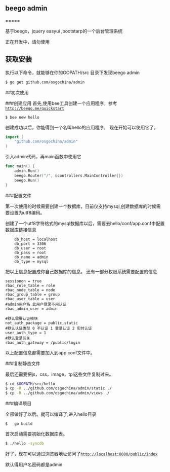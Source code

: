 ## beego admin
=====

基于beego，jquery easyui ,bootstarp的一个后台管理系统

正在开发中，请勿使用

## 获取安装

执行以下命令，就能够在你的GOPATH/src 目录下发现beego admin
```bash
$ go get github.com/osgochina/admin
```

##初次使用

###创建应用
首先,使用bee工具创建一个应用程序，参考[`http://beego.me/quickstart`](beego的入门)
```
$ bee new hello
```
创建成功以后，你能得到一个名叫hello的应用程序，
现在开始可以使用它了。
```go
import (
	"github.com/osgochina/admin"
)
```
引入admin代码，再main函数中使用它
```go
func main() {
	admin.Run()
	beego.Router("/", &controllers.MainController{})
	beego.Run()
}
```
###配置文件

第一次使用的时候需要创建一个数据库，目前仅支持mysql,创建数据库的时候需要设置为utf8编码。

创建了一个utf8字符格式的mysql数据库以后，需要去hello/conf/app.conf中配置
数据库链接信息
```
	db_host = localhost
	db_port = 3306
	db_user = root
	db_pass = root
	db_name = admin
	db_type = mysql
```
把以上信息配置成你自己数据库的信息。
还有一部分权限系统需要配置的信息
```
sessionon = true
rbac_role_table = role
rbac_node_table = node
rbac_group_table = group
rbac_user_table = user
#admin用户名 此用户登录不用认证
rbac_admin_user = admin

#默认需要认证模块
not_auth_package = public,static
#默认认证类型 0 不认证 1 登录认证 2 实时认证
user_auth_type = 1
#默认登录网关
rbac_auth_gateway = /public/login
```
以上配置信息都需要加入到app.conf文件中。

###复制静态文件

最后还需要把js，css，image，tpl这些文件复制过来。
```bash
$ cd $GOPATH/src/hello
$ cp -R ../github.com/osgochina/admin/static ./
$ cp -R ../github.com/osgochina/admin/views ./

```
###编译项目

全部做好了以后。就可以编译了,进入hello目录
```
$	go build
```
首次启动需要初始化数据库表。
```bash
$ ./hello -syncdb
```
好了，现在可以通过浏览器地址访问了[`http://localhost:8080/public/index`](http://localhost:8080/public/index)

默认得用户名密码都是admin

